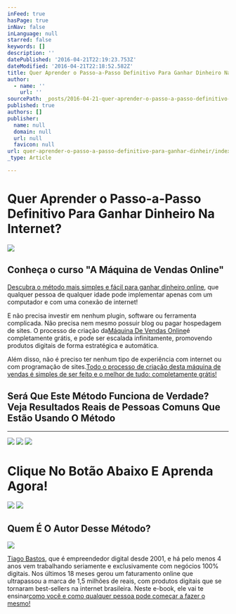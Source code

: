 ```yaml
---
inFeed: true
hasPage: true
inNav: false
inLanguage: null
starred: false
keywords: []
description: ''
datePublished: '2016-04-21T22:19:23.753Z'
dateModified: '2016-04-21T22:18:52.582Z'
title: Quer Aprender o Passo-a-Passo Definitivo Para Ganhar Dinheiro Na Internet?
author:
  - name: ''
    url: ''
sourcePath: _posts/2016-04-21-quer-aprender-o-passo-a-passo-definitivo-para-ganhar-dinheir.md
published: true
authors: []
publisher:
  name: null
  domain: null
  url: null
  favicon: null
url: quer-aprender-o-passo-a-passo-definitivo-para-ganhar-dinheir/index.html
_type: Article

---
```

# Quer Aprender o Passo-a-Passo Definitivo Para Ganhar Dinheiro Na Internet?
![](https://the-grid-user-content.s3-us-west-2.amazonaws.com/7aba4e83-fce6-47de-9510-9517816cbb2c.jpg)

## **Conheça o curso "A Máquina de Vendas Online"**

[Descubra o método mais simples e fácil para ganhar dinheiro online][0], que qualquer pessoa de qualquer idade pode implementar apenas com um computador e com uma conexão de internet!

E não precisa investir em nenhum plugin, software ou ferramenta complicada. Não precisa nem mesmo possuir blog ou pagar hospedagem de sites. O processo de criação da[Máquina De Vendas Online][0]é completamente grátis, e pode ser escalada infinitamente, promovendo produtos digitais de forma estratégica e automática.

Além disso, não é preciso ter nenhum tipo de experiência com internet ou com programação de sites.[Todo o processo de criação desta máquina de vendas é simples de ser feito e o melhor de tudo: completamente grátis!][0]

## **Será Que Este Método Funciona de Verdade? Veja Resultados Reais de Pessoas Comuns Que Estão Usando O Método**

****
![](https://the-grid-user-content.s3-us-west-2.amazonaws.com/435c2061-3192-4b5b-aa6b-ea22b1e65992.png)
![](https://the-grid-user-content.s3-us-west-2.amazonaws.com/af873c41-098c-4ffd-9ccb-97bfdcb5c388.png)
![](https://the-grid-user-content.s3-us-west-2.amazonaws.com/ec34df68-a4ac-454d-a073-3624eec6fc5c.png)

# **Clique No Botão Abaixo E Aprenda Agora!**
![](https://the-grid-user-content.s3-us-west-2.amazonaws.com/b7e2804b-3be4-40dd-b263-8ea6b82484b3.png)
![](https://the-grid-user-content.s3-us-west-2.amazonaws.com/84dc36dd-452a-4c90-82ba-9c150c235d02.png)

## **Quem É O Autor Desse Método?**
![](https://the-grid-user-content.s3-us-west-2.amazonaws.com/2693d269-a812-4215-bf5e-afb876595f2d.jpg)

[Tiago Bastos][0], que é empreendedor digital desde 2001, e há pelo menos 4 anos vem trabalhando seriamente e exclusivamente com negócios 100% digitais. Nos últimos 18 meses gerou um faturamento online que ultrapassou a marca de 1,5 milhões de reais, com produtos digitais que se tornaram best-sellers na internet brasileira. Neste e-book, ele vai te ensinar[co][0][mo você e como qualquer pessoa pode começar a fazer o mesmo!][1]

[0]: http://www.85.kmitd6.com/w/1e3eGYiebYOsHvIUme763a0-69
[1]: null